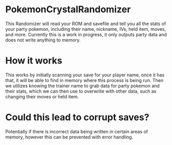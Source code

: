 # PokemonCrystalRandomizer
This Randomizer will read your ROM and savefile and tell you all the stats of your party pokemon, including their name, nickname, IVs, held item, moves, and more.
Currently this is a work in progress, it only outputs party data and does not write anything to memory.

# How it works
This works by initially scanning your save for your player name, once it has that, it will be able to find in memory where this process is being run.
Then we utilizes knowing the trainer name to grab data for party pokemon and their stats, which we can then use to overwrite with other data, such as changing their moves or held item.

# Could this lead to corrupt saves?
Potentially if there is incorrect data being written in certain areas of memory, however this can be prevented with error handling.
